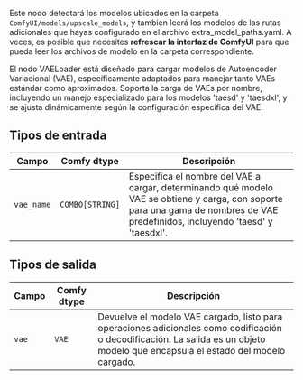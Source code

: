 Este nodo detectará los modelos ubicados en la carpeta `ComfyUI/models/upscale_models`, 
y también leerá los modelos de las rutas adicionales que hayas configurado en el archivo extra_model_paths.yaml. 
A veces, es posible que necesites **refrescar la interfaz de ComfyUI** para que pueda leer los archivos de modelo en la carpeta correspondiente.

El nodo VAELoader está diseñado para cargar modelos de Autoencoder Variacional (VAE), específicamente adaptados para manejar tanto VAEs estándar como aproximados. Soporta la carga de VAEs por nombre, incluyendo un manejo especializado para los modelos 'taesd' y 'taesdxl', y se ajusta dinámicamente según la configuración específica del VAE.
## Tipos de entrada

| Campo   | Comfy dtype       | Descripción                                                                                   |
|---------|-------------------|-----------------------------------------------------------------------------------------------|
| `vae_name` | `COMBO[STRING]`    | Especifica el nombre del VAE a cargar, determinando qué modelo VAE se obtiene y carga, con soporte para una gama de nombres de VAE predefinidos, incluyendo 'taesd' y 'taesdxl'. |

## Tipos de salida

| Campo | Comfy dtype | Descripción                                                              |
|-------|-------------|--------------------------------------------------------------------------|
| `vae`  | `VAE`       | Devuelve el modelo VAE cargado, listo para operaciones adicionales como codificación o decodificación. La salida es un objeto modelo que encapsula el estado del modelo cargado. |